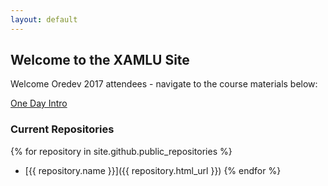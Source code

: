 ```yaml
---
layout: default
---
```


## Welcome to the XAMLU Site

Welcome Oredev 2017 attendees - navigate to the course materials below:

<a href="./one-day-intro/readme.html" class="btnDark">One Day Intro</a>

### Current Repositories

{% for repository in site.github.public_repositories %}
  * [{{ repository.name }}]({{ repository.html_url }})
{% endfor %}